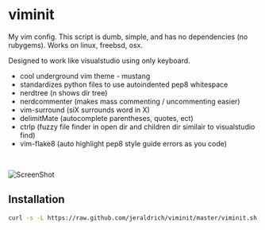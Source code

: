 # viminit
My vim config. This script is dumb, simple, and has no dependencies (no rubygems). Works on linux, freebsd, osx.

Designed to work like visualstudio using only keyboard.

- cool underground vim theme - mustang
- standardizes python files to use autoindented pep8 whitespace
- nerdtree (n shows dir tree)
- nerdcommenter (makes mass commenting / uncommenting easier)
- vim-surround (siX surrounds word in X)
- delimitMate (autocomplete parentheses, quotes, ect)
- ctrlp (fuzzy file finder in open dir and children dir similair to visualstudio find)
- vim-flake8 (auto highlight pep8 style guide errors as you code)


</br>

![ScreenShot](https://github.com/jeraldrich/viminit/blob/master/mustang_theme.png)

## Installation
```bash
curl -s -L https://raw.github.com/jeraldrich/viminit/master/viminit.sh | bash
```

